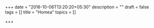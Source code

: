 +++
date = "2016-10-06T13:20:20+05:30"
description = ""
draft = false
tags = []
title = "Homea"
topics = []

+++